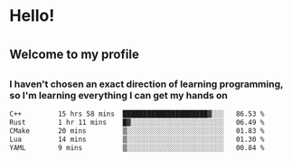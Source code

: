 
<h1>Hello!<h1>
<h2>Welcome to my profile<h2>
<h3>I haven't chosen an exact direction of learning programming, so I'm learning everything I can get my hands on</h3>

<!--START_SECTION:waka-->

```txt
C++         15 hrs 58 mins  █████████████████████▓░░░   86.53 %
Rust        1 hr 11 mins    █▓░░░░░░░░░░░░░░░░░░░░░░░   06.49 %
CMake       20 mins         ▒░░░░░░░░░░░░░░░░░░░░░░░░   01.83 %
Lua         14 mins         ▒░░░░░░░░░░░░░░░░░░░░░░░░   01.30 %
YAML        9 mins          ▒░░░░░░░░░░░░░░░░░░░░░░░░   00.84 %
```

<!--END_SECTION:waka-->
